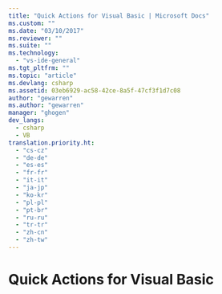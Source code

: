```yaml
---
title: "Quick Actions for Visual Basic | Microsoft Docs"
ms.custom: ""
ms.date: "03/10/2017"
ms.reviewer: ""
ms.suite: ""
ms.technology: 
  - "vs-ide-general"
ms.tgt_pltfrm: ""
ms.topic: "article"
ms.devlang: csharp
ms.assetid: 03eb6929-ac58-42ce-8a5f-47cf3f1d7c08
author: "gewarren"
ms.author: "gewarren"
manager: "ghogen"
dev_langs: 
  - csharp
  - VB
translation.priority.ht: 
  - "cs-cz"
  - "de-de"
  - "es-es"
  - "fr-fr"
  - "it-it"
  - "ja-jp"
  - "ko-kr"
  - "pl-pl"
  - "pt-br"
  - "ru-ru"
  - "tr-tr"
  - "zh-cn"
  - "zh-tw"
---
```


# Quick Actions for Visual Basic